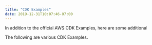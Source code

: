 ```yaml
---
title: "CDK Examples"
date: 2019-12-31T10:07:46-07:00
---
```


In addition to the official AWS CDK Examples, here are some additional

The following are various CDK Examples.
